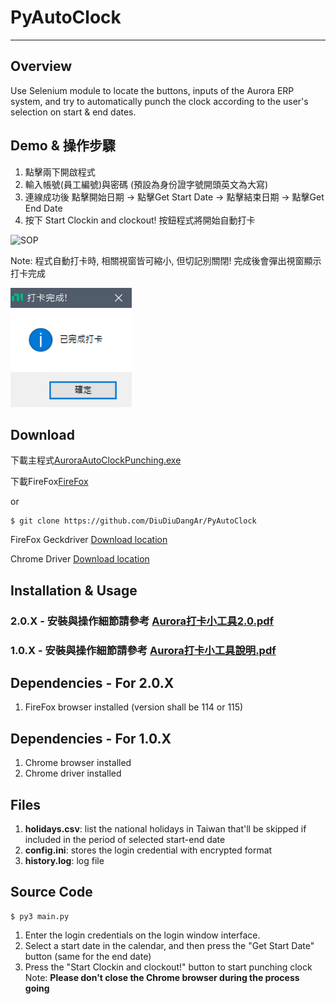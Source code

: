 # PyAutoClock
---
## Overview
Use Selenium module to  locate the buttons, inputs of the Aurora ERP system, and try to automatically punch the clock according to the user's selection on start & end dates.

## Demo & 操作步驟
1. 點擊兩下開啟程式
2. 輸入帳號(員工編號)與密碼 (預設為身份證字號開頭英文為大寫)
3. 連線成功後 點擊開始日期 -> 點擊Get Start Date -> 點擊結束日期 -> 點擊Get End Date
4. 按下 Start Clockin and clockout! 按鈕程式將開始自動打卡

![SOP](https://github.com/DiuDiuDangAr/PyAutoClock/blob/main/appendix/sop_.gif)

Note: 程式自動打卡時, 相關視窗皆可縮小, 但切記別關閉! 完成後會彈出視窗顯示打卡完成

![finished](https://github.com/DiuDiuDangAr/PyAutoClock/blob/main/appendix/finished.PNG)

## Download
下載主程式[AuroraAutoClockPunching.exe](https://github.com/DiuDiuDangAr/PyAutoClock/releases/)

下載FireFox[FireFox](https://support.mozilla.org/zh-CN/kb/%E5%AE%89%E8%A3%85%20Firefox%20%E4%BB%A5%E5%89%8D%E7%9A%84%E7%89%88%E6%9C%AC)

or

    $ git clone https://github.com/DiuDiuDangAr/PyAutoClock

FireFox Geckdriver [Download location](https://github.com/mozilla/geckodriver/releases)

Chrome Driver [Download location](https://chromedriver.chromium.org/downloads)

## Installation & Usage
### 2.0.X - 安裝與操作細節請參考 [Aurora打卡小工具2.0.pdf](https://github.com/DiuDiuDangAr/PyAutoClock/blob/main/Aurora%E6%89%93%E5%8D%A1%E5%B0%8F%E5%B7%A5%E5%85%B72.0%E8%AA%AA%E6%98%8E.pdf)
### 1.0.X - 安裝與操作細節請參考 [Aurora打卡小工具說明.pdf](https://github.com/DiuDiuDangAr/PyAutoClock/blob/main/Aurora%E6%89%93%E5%8D%A1%E5%B0%8F%E5%B7%A5%E5%85%B7%E8%AA%AA%E6%98%8E.pdf)


## Dependencies - For 2.0.X
1. FireFox browser installed (version shall be 114 or 115)

## Dependencies - For 1.0.X
1. Chrome browser installed
2. Chrome driver installed

## Files
1. **holidays.csv**: list the national holidays in Taiwan that'll be skipped if included in the period of selected start-end date
2. **config.ini**: stores the login credential with encrypted format
3. **history.log**: log file

## Source Code
    $ py3 main.py
1. Enter the login credentials on the login window interface.
2. Select a start date in the calendar, and then press the "Get Start Date" button (same for the end date)
3. Press the "Start Clockin and clockout!" button to start punching clock
Note: **Please don't close the Chrome browser during the process going**
